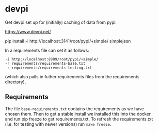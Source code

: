 # devpi

Get devpi set up for (initially) caching of data from pypi.

https://www.devpi.net/

pip install -i http://localhost:3141/root/pypi/+simple/ simplejson

In a requirements file can set it as follows:

    -i http://localhost:8989/root/pypi/+simple/
    -r requirements/requirements-base.txt
    -r requirements/requirements-testing.txt

(which also pulls in futher requirements files from the requirements directory).

## Requirements

The file `base-requirements.txt` contains the requirements as we have chosen them.  Then to get a stable install we
installed this into the docker and run pip freeze to get requirements.txt.  To refresh the requirements.txt (i.e. for
testing with newer versions) run `make freeze`.
